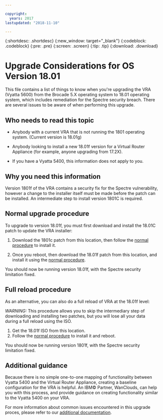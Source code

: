 ```yaml
---

copyright:
  years: 2017
lastupdated: "2018-11-10"

---
```


{:shortdesc: .shortdesc}
{:new_window: target="_blank"}
{:codeblock: .codeblock}
{:pre: .pre}
{:screen: .screen}
{:tip: .tip}
{:download: .download}

# Upgrade Considerations for OS Version 18.01

This file contains a list of things to know when you're upgrading the VRA (Vyatta 5600) from the Brocade 5.X operating system to 18.01 operating system, which includes remediation for the Spectre security breach. There are several issues to be aware of when performing this upgrade.

## Who needs to read this topic

* Anybody with a current VRA that is not running the 1801 operating system. (Current version is 18.01g)

* Anybody looking to install a new 18.01f version for a Virtual Router Appliance (for example, anyone upgrading from 17.2X).

* If you have a Vyatta 5400, this information does not apply to you.

## Why you need this information

Version 1801f of the VRA contains a security fix for the Spectre vulnerability, however a change to the installer itself must be made before the patch can be installed. An intermediate step to install version 1801C is required.

## Normal upgrade procedure
To upgrade to version 18.01f, you must first download and install the 18.01C patch to update the VRA installer:

1. Download the 1801c patch from this location, then follow the [normal procedure](/docs/infrastructure/virtual-router-appliance?topic=virtual-router-appliance-upgrading-the-os) to install it.

2. Once you reboot, then download the 18.01f patch from this location, and install it using the [normal procedure](/docs/infrastructure/virtual-router-appliance?topic=virtual-router-appliance-upgrading-the-os).

You should now be running version 18.01f, with the Spectre security limitation fixed.

## Full reload procedure
As an alternative, you can also do a full reload of VRA at the 18.01f level:

*WARNING:* This procedure allows you to skip the intermediary step of downloading and installing two patches, but you will lose all your data during a full reload using the ISO.

1. Get the 18.01f ISO from this location.
2. Follow the [normal procedure](/docs/infrastructure/virtual-router-appliance?topic=virtual-router-appliance-upgrading-the-os) to install it and reboot.

You should now be running version 1801f, with the Spectre security limitation fixed.

## Additional guidance

Because there is no simple one-to-one mapping of functionality between Vyatta 5400 and the Virtual Router Appliance, creating a baseline configuration for the VRA is helpful. An IBM© Partner, WanClouds, can help you with this process, and provide guidance on creating functionality similar to the Vyatta 5400 on your VRA.

For more information about common issues encountered in this upgrade proces, please refer to our [additional documentation](/docs/infrastructure/virtual-router-appliance?topic=virtual-router-appliance-vyatta-5400-common-migration-issues).
